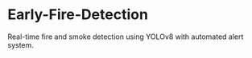 # Early-Fire-Detection
Real-time fire and smoke detection using YOLOv8 with automated alert system.
